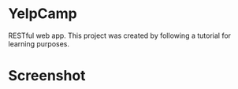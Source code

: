 # YelpCamp
RESTful web app. 
This project was created by following a tutorial for learning purposes. 

# Screenshot




